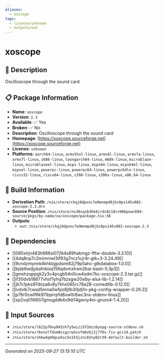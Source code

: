 ```yaml
---
aliases:
  - xoscope
tags:
  - license/unknown
  - outputs/out
---
```


# xoscope

## 📝 Description

Oscilloscope through the sound card

## 📋 Package Information

- **Name**: `xoscope`
- **Version**: `2.3`
- **Available**: ✅ Yes
- **Broken**: ✅ No
- **Description**: Oscilloscope through the sound card
- **Homepage**: [https://xoscope.sourceforge.net](https://xoscope.sourceforge.net)
- **License**: `unknown`
- **Platforms**: `aarch64-linux`, `armv5tel-linux`, `armv6l-linux`, `armv7a-linux`, `armv7l-linux`, `i686-linux`, `loongarch64-linux`, `m68k-linux`, `microblaze-linux`, `microblazeel-linux`, `mips-linux`, `mips64-linux`, `mips64el-linux`, `mipsel-linux`, `powerpc-linux`, `powerpc64-linux`, `powerpc64le-linux`, `riscv32-linux`, `riscv64-linux`, `s390-linux`, `s390x-linux`, `x86_64-linux`

## 🔧 Build Information

- **Derivation Path**: `/nix/store/ckqj0dpxnc7w9mnmpd8jbc0ps145v882-xoscope-2.3.drv`
- **Source Position**: `/nix/store/ns30sqxb36k8jrds8z18rv96bpnwc60d-source/pkgs/by-name/xo/xoscope/package.nix:38`
- **Outputs**:
  - `out`:  `/nix/store/ckqj0dpxnc7w9mnmpd8jbc0ps145v882-xoscope-2.3`

## 🔗 Dependencies

- [[085xlrjn483h686si07j1k4s89hakmgz-fftw-double-3.3.10]]
- [[4dq8np7c2mimniwl3if93g7ncz1cjr4r-gtk+3-3.24.49]]
- [[9cndzmynnk4khkbjjpdsim82j79p5ahc-gtkdatabox-1.0.0]]
- [[bjsb6wdjykafnkixq156qdvmxhsm2bai-bash-5.3p3]]
- [[gmshzqppgk2y3c4pcgb54n0cw4xdm7kc-xoscope-2.3.tar.gz]]
- [[if30dvb18877vhsf1yhq7bzsgw20xlby-alsa-lib-1.2.14]]
- [[jh7c1pks97dnza6v8y7khx065rc78a28-comedilib-0.12.0]]
- [[lvdvlk7cwad5mna0wfpz8jllb30jdj1n-pkg-config-wrapper-0.29.2]]
- [[p76r0cwlf6k97ibprrpfd8xw0r8wc3nx-stdenv-linux]]
- [[sp2vq01660i7gmsgddk4x9di14gwny4m-gnum4-1.4.20]]

## 📁 Input Sources

- `/nix/store/l622p70vy8k5sh7y5wizi5f2mic6ynpg-source-stdenv.sh`
- `/nix/store/rbsnxlfdsm8sigzrw5vxfm8z6j3j7f0s-fix-gcc14.patch`
- `/nix/store/shkw4qm9qcw5sc5n1k5jznc83ny02r39-default-builder.sh`

---
*Generated on 2025-09-27 13:15:10 UTC*
